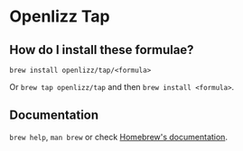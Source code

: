 # Openlizz Tap

## How do I install these formulae?

`brew install openlizz/tap/<formula>`

Or `brew tap openlizz/tap` and then `brew install <formula>`.

## Documentation

`brew help`, `man brew` or check [Homebrew's documentation](https://docs.brew.sh).
